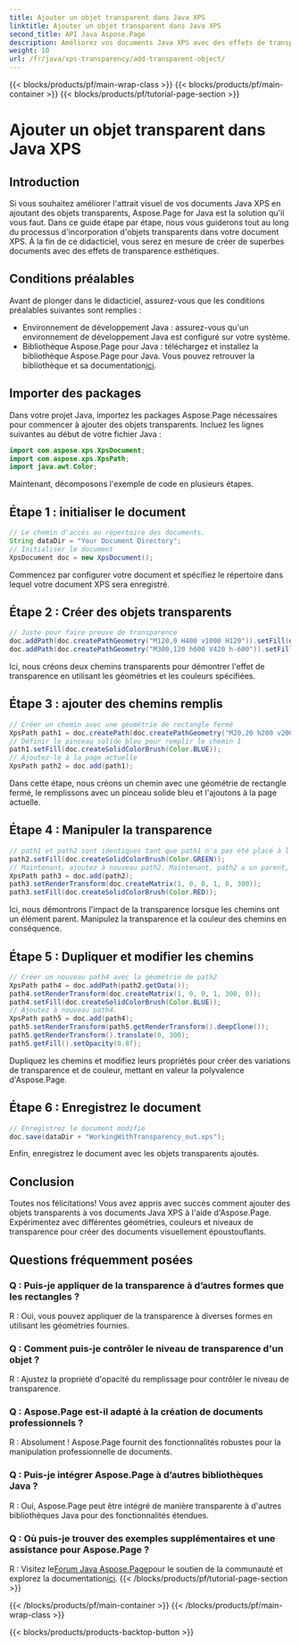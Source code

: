 ```yaml
---
title: Ajouter un objet transparent dans Java XPS
linktitle: Ajouter un objet transparent dans Java XPS
second_title: API Java Aspose.Page
description: Améliorez vos documents Java XPS avec des effets de transparence époustouflants à l'aide d'Aspose.Page. Suivez notre guide étape par étape pour ajouter des objets transparents.
weight: 10
url: /fr/java/xps-transparency/add-transparent-object/
---
```


{{< blocks/products/pf/main-wrap-class >}}
{{< blocks/products/pf/main-container >}}
{{< blocks/products/pf/tutorial-page-section >}}

# Ajouter un objet transparent dans Java XPS

## Introduction
Si vous souhaitez améliorer l'attrait visuel de vos documents Java XPS en ajoutant des objets transparents, Aspose.Page for Java est la solution qu'il vous faut. Dans ce guide étape par étape, nous vous guiderons tout au long du processus d'incorporation d'objets transparents dans votre document XPS. À la fin de ce didacticiel, vous serez en mesure de créer de superbes documents avec des effets de transparence esthétiques.
## Conditions préalables
Avant de plonger dans le didacticiel, assurez-vous que les conditions préalables suivantes sont remplies :
- Environnement de développement Java : assurez-vous qu'un environnement de développement Java est configuré sur votre système.
-  Bibliothèque Aspose.Page pour Java : téléchargez et installez la bibliothèque Aspose.Page pour Java. Vous pouvez retrouver la bibliothèque et sa documentation[ici](https://releases.aspose.com/page/java/).
## Importer des packages
Dans votre projet Java, importez les packages Aspose.Page nécessaires pour commencer à ajouter des objets transparents. Incluez les lignes suivantes au début de votre fichier Java :
```java
import com.aspose.xps.XpsDocument;
import com.aspose.xps.XpsPath;
import java.awt.Color;
```
Maintenant, décomposons l'exemple de code en plusieurs étapes.
## Étape 1 : initialiser le document
```java
// Le chemin d'accès au répertoire des documents.
String dataDir = "Your Document Directory";
// Initialiser le document
XpsDocument doc = new XpsDocument();
```
Commencez par configurer votre document et spécifiez le répertoire dans lequel votre document XPS sera enregistré.
## Étape 2 : Créer des objets transparents
```java
// Juste pour faire preuve de transparence
doc.addPath(doc.createPathGeometry("M120,0 H400 v1000 H120")).setFill(doc.createSolidColorBrush(Color.GRAY));
doc.addPath(doc.createPathGeometry("M300,120 h600 V420 h-600")).setFill(doc.createSolidColorBrush(Color.GRAY));
```
Ici, nous créons deux chemins transparents pour démontrer l'effet de transparence en utilisant les géométries et les couleurs spécifiées.
## Étape 3 : ajouter des chemins remplis
```java
// Créer un chemin avec une géométrie de rectangle fermé
XpsPath path1 = doc.createPath(doc.createPathGeometry("M20,20 h200 v200 h-200 z"));
// Définir le pinceau solide bleu pour remplir le chemin 1
path1.setFill(doc.createSolidColorBrush(Color.BLUE));
// Ajoutez-le à la page actuelle
XpsPath path2 = doc.add(path1);
```
Dans cette étape, nous créons un chemin avec une géométrie de rectangle fermé, le remplissons avec un pinceau solide bleu et l'ajoutons à la page actuelle.
## Étape 4 : Manipuler la transparence
```java
// path1 et path2 sont identiques tant que path1 n'a pas été placé à l'intérieur d'un autre élément
path2.setFill(doc.createSolidColorBrush(Color.GREEN));
// Maintenant, ajoutez à nouveau path2. Maintenant, path2 a un parent, donc path3 ne sera pas le même que path2.
XpsPath path3 = doc.add(path2);
path3.setRenderTransform(doc.createMatrix(1, 0, 0, 1, 0, 300));
path3.setFill(doc.createSolidColorBrush(Color.RED));
```
Ici, nous démontrons l'impact de la transparence lorsque les chemins ont un élément parent. Manipulez la transparence et la couleur des chemins en conséquence.
## Étape 5 : Dupliquer et modifier les chemins
```java
// Créer un nouveau path4 avec la géométrie de path2
XpsPath path4 = doc.addPath(path2.getData());
path4.setRenderTransform(doc.createMatrix(1, 0, 0, 1, 300, 0));
path4.setFill(doc.createSolidColorBrush(Color.BLUE));
// Ajoutez à nouveau path4.
XpsPath path5 = doc.add(path4);
path5.setRenderTransform(path5.getRenderTransform().deepClone());
path5.getRenderTransform().translate(0, 300);
path5.getFill().setOpacity(0.8f);
```
Dupliquez les chemins et modifiez leurs propriétés pour créer des variations de transparence et de couleur, mettant en valeur la polyvalence d'Aspose.Page.
## Étape 6 : Enregistrez le document
```java
// Enregistrez le document modifié
doc.save(dataDir + "WorkingWithTransparency_out.xps");
```
Enfin, enregistrez le document avec les objets transparents ajoutés.
## Conclusion
Toutes nos félicitations! Vous avez appris avec succès comment ajouter des objets transparents à vos documents Java XPS à l'aide d'Aspose.Page. Expérimentez avec différentes géométries, couleurs et niveaux de transparence pour créer des documents visuellement époustouflants.
## Questions fréquemment posées
### Q : Puis-je appliquer de la transparence à d’autres formes que les rectangles ?
R : Oui, vous pouvez appliquer de la transparence à diverses formes en utilisant les géométries fournies.
### Q : Comment puis-je contrôler le niveau de transparence d'un objet ?
R : Ajustez la propriété d'opacité du remplissage pour contrôler le niveau de transparence.
### Q : Aspose.Page est-il adapté à la création de documents professionnels ?
R : Absolument ! Aspose.Page fournit des fonctionnalités robustes pour la manipulation professionnelle de documents.
### Q : Puis-je intégrer Aspose.Page à d’autres bibliothèques Java ?
R : Oui, Aspose.Page peut être intégré de manière transparente à d'autres bibliothèques Java pour des fonctionnalités étendues.
### Q : Où puis-je trouver des exemples supplémentaires et une assistance pour Aspose.Page ?
 R : Visitez le[Forum Java Aspose.Page](https://forum.aspose.com/c/page/39)pour le soutien de la communauté et explorez la documentation[ici](https://reference.aspose.com/page/java/).
{{< /blocks/products/pf/tutorial-page-section >}}

{{< /blocks/products/pf/main-container >}}
{{< /blocks/products/pf/main-wrap-class >}}

{{< blocks/products/products-backtop-button >}}
